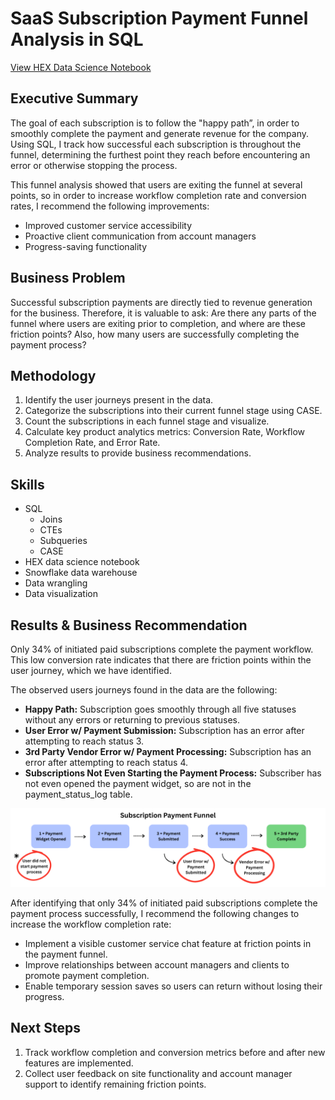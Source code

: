 # SaaS Subscription Payment Funnel Analysis in SQL

[View HEX Data Science Notebook](https://app.hex.tech/big-sql-energy/hex/01972248-0eb0-7004-a896-e9cd191f988e/draft/logic)

## Executive Summary

The goal of each subscription is to follow the "happy path”, in order to smoothly complete the payment and generate revenue for the company. Using SQL, I track how successful each subscription is throughout the funnel, determining the furthest point they reach before encountering an error or otherwise stopping the process. 

This funnel analysis showed that users are exiting the funnel at several points, so in order to increase workflow completion rate and conversion rates, I recommend the following improvements:

- Improved customer service accessibility
- Proactive client communication from account managers
- Progress-saving functionality

## Business Problem

Successful subscription payments are directly tied to revenue generation for the business. Therefore, it is valuable to ask: Are there any parts of the funnel where users are exiting prior to completion, and where are these friction points? Also, how many users are successfully completing the payment process?

## Methodology

1. Identify the user journeys present in the data.
2. Categorize the subscriptions into their current funnel stage using CASE.
3. Count the subscriptions in each funnel stage and visualize.
4. Calculate key product analytics metrics: Conversion Rate, Workflow Completion Rate, and Error Rate.
5. Analyze results to provide business recommendations.

## Skills

- SQL
  - Joins
  - CTEs
  - Subqueries
  - CASE
- HEX data science notebook
- Snowflake data warehouse
- Data wrangling
- Data visualization

## Results & Business Recommendation

Only 34% of initiated paid subscriptions complete the payment workflow. This low conversion rate indicates that there are friction points within the user journey, which we have identified.

The observed users journeys found in the data are the following: 

- **Happy Path:** Subscription goes smoothly through all five statuses without any errors or returning to previous statuses.
- **User Error w/ Payment Submission:** Subscription has an error after attempting to reach status 3.
- **3rd Party Vendor Error w/ Payment Processing:** Subscription has an error after attempting to reach status 4.
- **Subscriptions Not Even Starting the Payment Process:** Subscriber has not even opened the payment widget, so are not in the payment_status_log table.

![Payment Funnel](https://github.com/RakelFaaland/Payment_Funnel_Analysis/blob/main/Subscription%20Payment%20Funnel.png?raw=true)

After identifying that only 34% of initiated paid subscriptions complete the payment process successfully, I recommend the following changes to increase the workflow completion rate: 

- Implement a visible customer service chat feature at friction points in the payment funnel.
- Improve relationships between account managers and clients to promote payment completion.
- Enable temporary session saves so users can return without losing their progress.

## Next Steps

1. Track workflow completion and conversion metrics before and after new features are implemented.
2. Collect user feedback on site functionality and account manager support to identify remaining friction points.
